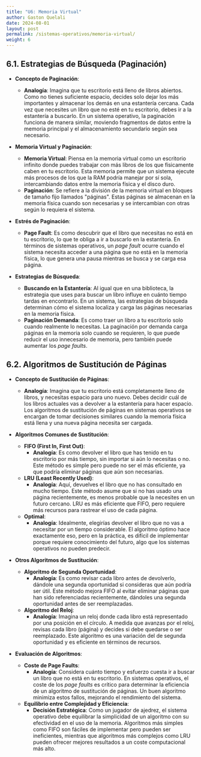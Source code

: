 ```yaml
---
title: "U6: Memoria Virtual"
author: Gaston Quelali
date: 2024-08-01
layout: post
permalink: /sistemas-operativos/memoria-virtual/
weight: 6
---
```


## 6.1. Estrategias de Búsqueda (Paginación)
- **Concepto de Paginación**:
  - **Analogía**: Imagina que tu escritorio está lleno de libros abiertos. Como no tienes suficiente espacio, decides solo dejar los más importantes y almacenar los demás en una estantería cercana. Cada vez que necesites un libro que no esté en tu escritorio, debes ir a la estantería a buscarlo. En un sistema operativo, la paginación funciona de manera similar, moviendo fragmentos de datos entre la memoria principal y el almacenamiento secundario según sea necesario.

- **Memoria Virtual y Paginación**:
  - **Memoria Virtual**: Piensa en la memoria virtual como un escritorio infinito donde puedes trabajar con más libros de los que físicamente caben en tu escritorio. Esta memoria permite que un sistema ejecute más procesos de los que la RAM podría manejar por sí sola, intercambiando datos entre la memoria física y el disco duro.
  - **Paginación**: Se refiere a la división de la memoria virtual en bloques de tamaño fijo llamados "páginas". Estas páginas se almacenan en la memoria física cuando son necesarias y se intercambian con otras según lo requiera el sistema.

- **Estrés de Paginación**:
  - **Page Fault**: Es como descubrir que el libro que necesitas no está en tu escritorio, lo que te obliga a ir a buscarlo en la estantería. En términos de sistemas operativos, un *page fault* ocurre cuando el sistema necesita acceder a una página que no está en la memoria física, lo que genera una pausa mientras se busca y se carga esa página.

- **Estrategias de Búsqueda**:
  - **Buscando en la Estantería**: Al igual que en una biblioteca, la estrategia que uses para buscar un libro influye en cuánto tiempo tardas en encontrarlo. En un sistema, las estrategias de búsqueda determinan cómo el sistema localiza y carga las páginas necesarias en la memoria física.
  - **Paginación Demanda**: Es como traer un libro a tu escritorio solo cuando realmente lo necesitas. La paginación por demanda carga páginas en la memoria solo cuando se requieren, lo que puede reducir el uso innecesario de memoria, pero también puede aumentar los *page faults*.

## 6.2. Algoritmos de Sustitución de Páginas
- **Concepto de Sustitución de Páginas**:
  - **Analogía**: Imagina que tu escritorio está completamente lleno de libros, y necesitas espacio para uno nuevo. Debes decidir cuál de los libros actuales vas a devolver a la estantería para hacer espacio. Los algoritmos de sustitución de páginas en sistemas operativos se encargan de tomar decisiones similares cuando la memoria física está llena y una nueva página necesita ser cargada.

- **Algoritmos Comunes de Sustitución**:
  - **FIFO (First In, First Out)**:
    - **Analogía**: Es como devolver el libro que has tenido en tu escritorio por más tiempo, sin importar si aún lo necesitas o no. Este método es simple pero puede no ser el más eficiente, ya que podría eliminar páginas que aún son necesarias.
  - **LRU (Least Recently Used)**:
    - **Analogía**: Aquí, devuelves el libro que no has consultado en mucho tiempo. Este método asume que si no has usado una página recientemente, es menos probable que la necesites en un futuro cercano. LRU es más eficiente que FIFO, pero requiere más recursos para rastrear el uso de cada página.
  - **Optimal**:
    - **Analogía**: Idealmente, elegirías devolver el libro que no vas a necesitar por un tiempo considerable. El algoritmo óptimo hace exactamente eso, pero en la práctica, es difícil de implementar porque requiere conocimiento del futuro, algo que los sistemas operativos no pueden predecir.

- **Otros Algoritmos de Sustitución**:
  - **Algoritmo de Segunda Oportunidad**:
    - **Analogía**: Es como revisar cada libro antes de devolverlo, dándole una segunda oportunidad si consideras que aún podría ser útil. Este método mejora FIFO al evitar eliminar páginas que han sido referenciadas recientemente, dándoles una segunda oportunidad antes de ser reemplazadas.
  - **Algoritmo del Reloj**:
    - **Analogía**: Imagina un reloj donde cada libro está representado por una posición en el círculo. A medida que avanzas por el reloj, revisas cada libro (página) y decides si debe quedarse o ser reemplazado. Este algoritmo es una variación del de segunda oportunidad y es eficiente en términos de recursos.

- **Evaluación de Algoritmos**:
  - **Coste de Page Faults**:
    - **Analogía**: Considera cuánto tiempo y esfuerzo cuesta ir a buscar un libro que no está en tu escritorio. En sistemas operativos, el coste de los *page faults* es crítico para determinar la eficiencia de un algoritmo de sustitución de páginas. Un buen algoritmo minimiza estos fallos, mejorando el rendimiento del sistema.
  - **Equilibrio entre Complejidad y Eficiencia**:
    - **Decisión Estratégica**: Como un jugador de ajedrez, el sistema operativo debe equilibrar la simplicidad de un algoritmo con su efectividad en el uso de la memoria. Algoritmos más simples como FIFO son fáciles de implementar pero pueden ser ineficientes, mientras que algoritmos más complejos como LRU pueden ofrecer mejores resultados a un coste computacional más alto.
